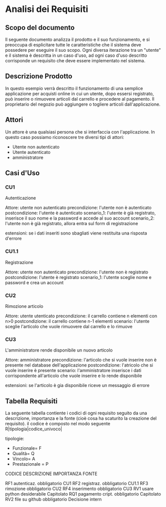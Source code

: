 # Analisi dei Requisiti


## Scopo del documento
Il seguente documento analizza il prodotto e il suo funzionamento, e si preoccupa di esplicitare tutte le caratteristiche che il sistema deve possedere per eseguire il suo scopo.
Ogni diversa iterazione tra un "utente" e il sistema è descritta in un caso d'uso, ad ogni caso d'uso descritto corrisponde un requisito che deve essere implementato nel sistema.


## Descrizione Prodotto
In questo esempio verrà descritto il funzionamento di una semplice applicazione per acquisti online in cui un utente, dopo essersi registrato, può inserire o rimuovere articoli dal carrello e procedere al pagamento.
Il proprietario del negozio può aggiungere o togliere articoli dall'applicazione.


## Attori
Un attore è una qualsiasi persona che si interfaccia con l'applicazione.
In questo caso possiamo riconoscere tre diversi tipi di attori:
* Utente non autenticato
* Utente autenticato
* amministratore

## Casi d'Uso

### CU1
Autenticazione

Attore: utente non autenticato
precondizione: l'utente non è autenticato
postcondizione: l'utente è autenticato
scenario_1: l'utente è già registrato, inserisce il suo nome e la password e accede al suo account
scenario_2: l'utente non è già registrato, allora entra sul form di registrazione

estensioni: se i dati inseriti sono sbagliati viene restituita una risposta d'errore

### CU1.1 
Registrazione

Attore: utente non autenticato
precondizione: l'utente non è registrato
postcondizione: l'utente è registrato
scenario_1: l'utente sceglie nome e password e crea un account


### CU2
Rimozione articolo

Attore: utente utenticato
precondizione: il carrello contiene n elementi con n>0
postcondizione: il carrello contiene n-1 elementi
scenario: l'utente sceglie l'articolo che vuole rimuovere dal carrello e lo rimuove 

### CU3
L'amministratore rende disponibile un nuovo articolo

Attore: amministratore
precondizione: l'articolo che si vuole inserire non è presente nel database dell'applicazione
postcondizione: l'atricolo che si vuole inserire è presente
scenario: l'amministratore inserisce i dati corrispondente all'articolo che vuole inserire e lo rende disponibile

estensioni: se l'articolo è gia disponibile riceve un messaggio di errore

## Tabella Requisiti

La seguente tabella contiente i codici di ogni requisito seguito da una descrizione, importanza e la fonte (cioè cosa ha scaturito la creazione del requisito).
il codice è composto nel modo seguente R|tipologia|codice_univoco|

tipologie:
* Funzionale= F
* Qualità= Q
* Vincolo= A
* Prestazionale = P

CODICE    DESCRIZIONE       IMPORTANZA      FONTE

RF1       autenticaz.       obbligatorio     CU1
RF2       registraz.        obbligatorio     CU1.1
RF3       rimozione         obbligatorio     CU2
RF4       inserimento       obbligatorio     CU3
RV1       usare python      desiderabile     Capitolato
RQ1       pagamento cript.  obbligatorio     Capitolato
RV2       file su github    obbligatorio     Decisione intern


